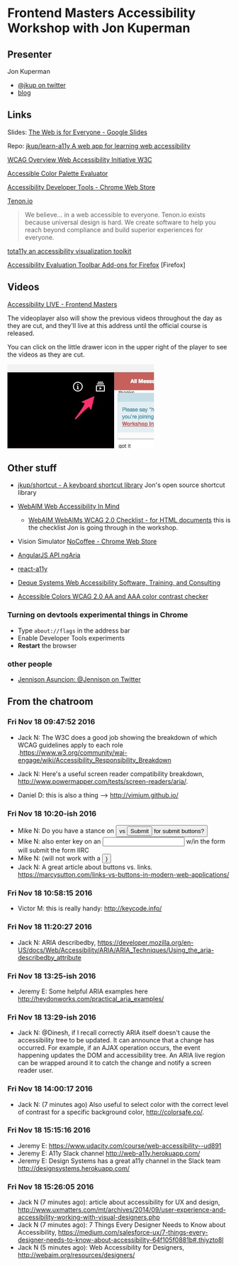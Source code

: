 # Frontend Masters Accessibility Workshop with Jon Kuperman


## Presenter

Jon Kuperman

* [@jkup on twitter](https://twitter.com/jkup)
* [blog](https://jonkuperman.com/)


## Links

Slides: [The Web is for Everyone - Google Slides](https://docs.google.com/presentation/d/1_CRR-bJFX5Xt-2Tx_lPMDSMUtoxe8s8kAF7DDDXVvc8/edit#slide=id.p)

Repo: [jkup/learn-a11y A web app for learning web accessibility](https://github.com/jkup/learn-a11y)

[WCAG Overview  Web Accessibility Initiative  W3C](https://www.w3.org/WAI/intro/wcag)

[Accessible Color Palette Evaluator](https://accessibility.oit.ncsu.edu/tools/color-contrast/)

[Accessibility Developer Tools - Chrome Web Store](https://chrome.google.com/webstore/detail/accessibility-developer-t/fpkknkljclfencbdbgkenhalefipecmb)

[Tenon.io](https://tenon.io/)

> We believe...
> in a web accessible to everyone. Tenon.io exists because universal
> design is hard. We create software to help you reach beyond
> compliance and build superior experiences for everyone.

[tota11y  an accessibility visualization toolkit](https://khan.github.io/tota11y/)

[Accessibility Evaluation Toolbar  Add-ons for Firefox](https://addons.mozilla.org/en-US/firefox/addon/accessibility-evaluation-toolb/) [Firefox]




## Videos

[Accessibility LIVE - Frontend Masters](https://frontendmasters.com/live-event/accessibility-live/)

The videoplayer also will show the previous videos throughout the
day as they are cut, and they'll live at this address until the
official course is released.

You can click on the little drawer icon in the upper right of the
player to see the videos as they are cut.

![](video-drawer.jpg)



## Other stuff

* [jkup/shortcut - A keyboard shortcut library](https://github.com/jkup/shortcut)
  Jon's open source shortcut library

* [WebAIM Web Accessibility In Mind](http://webaim.org/)
  * [WebAIM WebAIMs WCAG 2.0 Checklist - for HTML documents](http://webaim.org/standards/wcag/checklist)
	this is the checklist Jon is going through in the workshop.

* Vision Simulator [NoCoffee - Chrome Web Store](https://chrome.google.com/webstore/detail/nocoffee/jjeeggmbnhckmgdhmgdckeigabjfbddl)

* [AngularJS API ngAria](https://docs.angularjs.org/api/ngAria#!)

* [react-a11y](https://www.npmjs.com/package/react-a11y)

* [Deque Systems  Web Accessibility  Software, Training, and Consulting](http://www.deque.com/)

* [Accessible Colors  WCAG 2.0 AA and AAA color contrast checker](http://accessible-colors.com/)





### Turning on devtools experimental things in Chrome

- Type `about://flags` in the address bar
- Enable Developer Tools experiments
- **Restart** the browser

### other people

* [Jennison Asuncion: @Jennison on Twitter](https://twitter.com/Jennison)


## From the chatroom

### Fri Nov 18 09:47:52 2016

- Jack N: The W3C does a good job showing the breakdown of which WCAG guidelines apply to each role .https://www.w3.org/community/wai-engage/wiki/Accessibility_Responsibility_Breakdown

- Jack N: Here's a useful screen reader compatibility breakdown, http://www.powermapper.com/tests/screen-readers/aria/.

- Daniel D: this is also a thing --> http://vimium.github.io/

### Fri Nov 18 10:20-ish 2016

- Mike N: Do you have a stance on <button> vs <input type="submit"/> for submit buttons?
- Mike N: also enter key on an <input> w/in the form will submit the form IIRC
- Mike N: (will not work with a <button onClick=...> )
- Jack N: A great article about buttons vs. links. https://marcysutton.com/links-vs-buttons-in-modern-web-applications/

### Fri Nov 18 10:58:15 2016

- Victor M: this is really handy: http://keycode.info/

### Fri Nov 18 11:20:27 2016

- Jack N: ARIA describedby, https://developer.mozilla.org/en-US/docs/Web/Accessibility/ARIA/ARIA_Techniques/Using_the_aria-describedby_attribute

### Fri Nov 18 13:25-ish 2016

- Jeremy E: Some helpful ARIA examples here http://heydonworks.com/practical_aria_examples/


### Fri Nov 18 13:29-ish 2016

- Jack N: @Dinesh, if I recall correctly ARIA itself doesn't cause the accessibility tree to be updated. It can announce that a change has occurred. For example, if an AJAX operation occurs, the event happening updates the DOM and accessibility tree. An ARIA live region can be wrapped around it to catch the change and notify a screen reader user.

### Fri Nov 18 14:00:17 2016

- Jack N: (7 minutes ago) Also useful to select color with the correct level of contrast for a specific background color, http://colorsafe.co/.

### Fri Nov 18 15:15:16 2016

- Jeremy E: https://www.udacity.com/course/web-accessibility--ud891
- Jeremy E: A11y Slack channel http://web-a11y.herokuapp.com/
- Jeremy E: Design Systems has a great a11y channel in the Slack team http://designsystems.herokuapp.com/

### Fri Nov 18 15:26:05 2016


- Jack N (7 minutes ago): article about accessibility for UX and design, http://www.uxmatters.com/mt/archives/2014/09/user-experience-and-accessibility-working-with-visual-designers.php
- Jack N (7 minutes ago): 7 Things Every Designer Needs to Know about Accessibility, https://medium.com/salesforce-ux/7-things-every-designer-needs-to-know-about-accessibility-64f105f0881b#.thiyzto8l
- Jack N (5 minutes ago): Web Accessibility for Designers, http://webaim.org/resources/designers/
